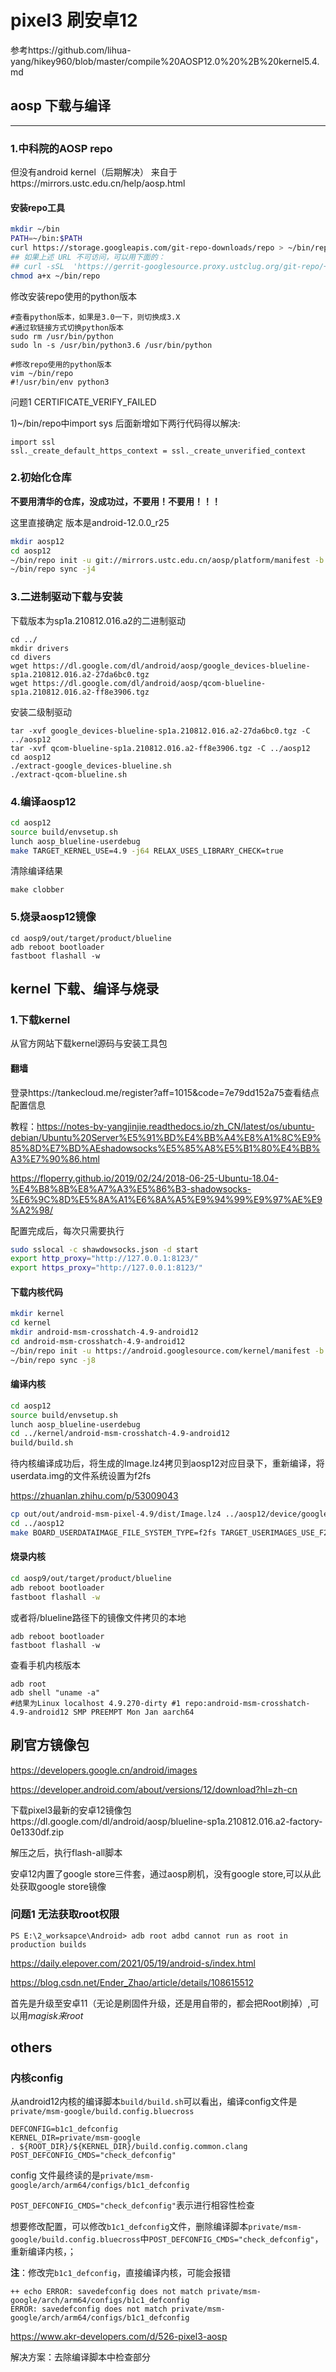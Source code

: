 # pixel3 刷安卓12

参考https://github.com/lihua-yang/hikey960/blob/master/compile%20AOSP12.0%20%2B%20kernel5.4.md

## aosp 下载与编译

------

### 1.中科院的AOSP repo

但没有android kernel（后期解决）
来自于https://mirrors.ustc.edu.cn/help/aosp.html

#### 安装repo工具

```bash
mkdir ~/bin
PATH=~/bin:$PATH
curl https://storage.googleapis.com/git-repo-downloads/repo > ~/bin/repo
## 如果上述 URL 不可访问，可以用下面的：
## curl -sSL  'https://gerrit-googlesource.proxy.ustclug.org/git-repo/+/master/repo?format=TEXT' |base64 -d > ~/bin/repo
chmod a+x ~/bin/repo
```

修改安装repo使用的python版本

```shell
#查看python版本，如果是3.0一下，则切换成3.X
#通过软链接方式切换python版本
sudo rm /usr/bin/python
sudo ln -s /usr/bin/python3.6 /usr/bin/python

#修改repo使用的python版本
vim ~/bin/repo
#!/usr/bin/env python3
```

问题1 CERTIFICATE_VERIFY_FAILED

1)~/bin/repo中import sys 后面新增如下两行代码得以解决:

```shell
import ssl
ssl._create_default_https_context = ssl._create_unverified_context
```



### 2.初始化仓库

**不要用清华的仓库，没成功过，不要用！不要用！！！**

这里直接确定 版本是android-12.0.0_r25

```bash
mkdir aosp12   
cd aosp12 
~/bin/repo init -u git://mirrors.ustc.edu.cn/aosp/platform/manifest -b android-12.0.0_r25
~/bin/repo sync -j4  
```



### 3.二进制驱动下载与安装

下载版本为sp1a.210812.016.a2的二进制驱动

```shell
cd ../
mkdir drivers
cd divers
wget https://dl.google.com/dl/android/aosp/google_devices-blueline-sp1a.210812.016.a2-27da6bc0.tgz
wget https://dl.google.com/dl/android/aosp/qcom-blueline-sp1a.210812.016.a2-ff8e3906.tgz
```

安装二级制驱动

```shell
tar -xvf google_devices-blueline-sp1a.210812.016.a2-27da6bc0.tgz -C ../aosp12
tar -xvf qcom-blueline-sp1a.210812.016.a2-ff8e3906.tgz -C ../aosp12
cd aosp12
./extract-google_devices-blueline.sh
./extract-qcom-blueline.sh
```



### 4.编译aosp12

```bash
cd aosp12
source build/envsetup.sh
lunch aosp_blueline-userdebug
make TARGET_KERNEL_USE=4.9 -j64 RELAX_USES_LIBRARY_CHECK=true
```

清除编译结果

```shell
make clobber
```

### 5.烧录aosp12镜像

```shell
cd aosp9/out/target/product/blueline
adb reboot bootloader
fastboot flashall -w
```



## kernel 下载、编译与烧录

### 1.下载kernel

从官方网站下载kernel源码与安装工具包

#### 翻墙

登录https://tankecloud.me/register?aff=1015&code=7e79dd152a75查看结点配置信息

教程：https://notes-by-yangjinjie.readthedocs.io/zh_CN/latest/os/ubuntu-debian/Ubuntu%20Server%E5%91%BD%E4%BB%A4%E8%A1%8C%E9%85%8D%E7%BD%AEshadowsocks%E5%85%A8%E5%B1%80%E4%BB%A3%E7%90%86.html

https://floperry.github.io/2019/02/24/2018-06-25-Ubuntu-18.04-%E4%B8%8B%E8%A7%A3%E5%86%B3-shadowsocks-%E6%9C%8D%E5%8A%A1%E6%8A%A5%E9%94%99%E9%97%AE%E9%A2%98/

配置完成后，每次只需要执行

```bash
sudo sslocal -c shawdowsocks.json -d start
export http_proxy="http://127.0.0.1:8123/"
export https_proxy="http://127.0.0.1:8123/"
```

#### 下载内核代码

```bash
mkdir kernel
cd kernel
mkdir android-msm-crosshatch-4.9-android12
cd android-msm-crosshatch-4.9-android12
~/bin/repo init -u https://android.googlesource.com/kernel/manifest -b android-msm-crosshatch-4.9-android12
~/bin/repo sync -j8
```

#### 编译内核

```bash
cd aosp12
source build/envsetup.sh
lunch aosp_blueline-userdebug
cd ../kernel/android-msm-crosshatch-4.9-android12
build/build.sh
```

待内核编译成功后，将生成的Image.lz4拷贝到aosp12对应目录下，重新编译，将userdata.img的文件系统设置为f2fs

https://zhuanlan.zhihu.com/p/53009043

```bash
cp out/out/android-msm-pixel-4.9/dist/Image.lz4 ../aosp12/device/google/crosshatch-kernel/
cd ../aosp12
make BOARD_USERDATAIMAGE_FILE_SYSTEM_TYPE=f2fs TARGET_USERIMAGES_USE_F2FS=true -j4 
```

#### 烧录内核

```bash
cd aosp9/out/target/product/blueline
adb reboot bootloader
fastboot flashall -w
```

或者将/blueline路径下的镜像文件拷贝的本地

```shell
adb reboot bootloader
fastboot flashall -w
```

查看手机内核版本

```shell
adb root
adb shell "uname -a"
#结果为Linux localhost 4.9.270-dirty #1 repo:android-msm-crosshatch-4.9-android12 SMP PREEMPT Mon Jan aarch64 
```

## 刷官方镜像包

https://developers.google.cn/android/images

https://developer.android.com/about/versions/12/download?hl=zh-cn

下载pixel3最新的安卓12镜像包https://dl.google.com/dl/android/aosp/blueline-sp1a.210812.016.a2-factory-0e1330df.zip

解压之后，执行flash-all脚本

安卓12内置了google store三件套，通过aosp刷机，没有google store,可以从此处获取google store镜像

### 问题1 无法获取root权限

```shell
PS E:\2_worksapce\Android> adb root adbd cannot run as root in production builds 
```

https://daily.elepover.com/2021/05/19/android-s/index.html

https://blog.csdn.net/Ender_Zhao/article/details/108615512

首先是升级至安卓11（无论是刷固件升级，还是用自带的，都会把Root刷掉）,可以用*magisk来root*



## others

### 内核config

从android12内核的编译脚本`build/build.sh`可以看出，编译config文件是`private/msm-google/build.config.bluecross`

```shell
DEFCONFIG=b1c1_defconfig
KERNEL_DIR=private/msm-google
. ${ROOT_DIR}/${KERNEL_DIR}/build.config.common.clang
POST_DEFCONFIG_CMDS="check_defconfig"
```

config 文件最终读的是`private/msm-google/arch/arm64/configs/b1c1_defconfig`

`POST_DEFCONFIG_CMDS="check_defconfig"`表示进行相容性检查

想要修改配置，可以修改`b1c1_defconfig`文件，删除编译脚本`private/msm-google/build.config.bluecross`中`POST_DEFCONFIG_CMDS="check_defconfig"`，重新编译内核，；

**注**：修改完`b1c1_defconfig`，直接编译内核，可能会报错

```shell
++ echo ERROR: savedefconfig does not match private/msm-google/arch/arm64/configs/b1c1_defconfig
ERROR: savedefconfig does not match private/msm-google/arch/arm64/configs/b1c1_defconfig
```

https://www.akr-developers.com/d/526-pixel3-aosp

解决方案：去除编译脚本中检查部分

